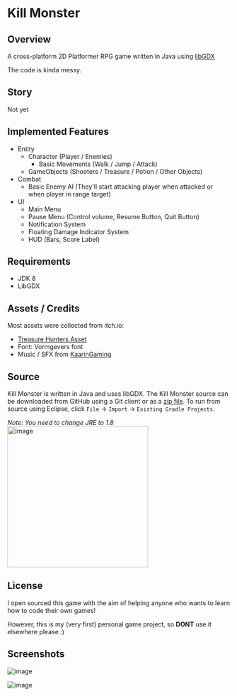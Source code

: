 # Kill Monster

## Overview

A cross-platform 2D Platformer RPG game written in Java using [libGDX](https://libgdx.com/wiki/)

The code is kinda messy.

## Story

Not yet

## Implemented Features

- Entity
  - Character (Player / Enemies)
    - Basic Movements (Walk / Jump / Attack)
  - GameObjects (Shooters / Treasure / Potion / Other Objects)
- Combat
  - Basic Enemy AI (They'll start attacking player when attacked or when player in range target)
- UI
  - Main Menu
  - Pause Menu (Control volume, Resume Button, Quit Button)
  - Notification System
  - Floating Damage Indicator System
  - HUD (Bars, Score Label)

## Requirements

- JDK 8
- LibGDX

## Assets / Credits

Most assets were collected from itch.io:
- [Treasure Hunters Asset](https://pixelfrog-assets.itch.io/treasure-hunters)
- Font: Vormgevers font
- Music / SFX from [KaarinGaming](https://github.com/KaarinGaming/PlatformerTutorial/tree/0d4eeb32e81ddf44ab2670cbbf83abef5747cede/PlatformerTutorial/res/audio)

## Source

Kill Monster is written in Java and uses libGDX. The Kill Monster source can be downloaded from GitHub using a Git client or as a [zip file](https://github.com/thethanh02/KillMonster/archive/refs/heads/main.zip). To run from source using Eclipse, click `File` -> `Import` -> `Existing Gradle Projects`.

*Note: You need to change JRE to 1.8*
<img width="318" alt="image" src="https://user-images.githubusercontent.com/64203006/203710796-49a7ed41-9bb3-4ef1-bd90-086fac0fff6f.png">

## License

I open sourced this game with the aim of helping anyone who wants to learn how to code their own games!

However, this is my (very first) personal game project,
so **DONT** use it elsewhere please :)

## Screenshots

![image](https://user-images.githubusercontent.com/64203006/203711275-242861f8-96fb-43a3-91d8-79c01a51bdf8.png)

![image](https://user-images.githubusercontent.com/64203006/203711419-9fa637cf-1267-4581-aa7a-45c32284b181.png)
